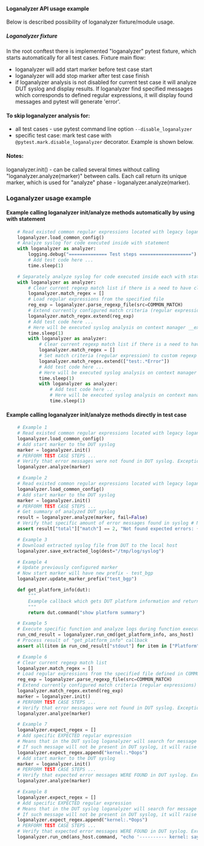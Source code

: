 #### Loganalyzer API usage example

Below is described possibility of loganalyzer fixture/module usage.

##### Loganalyzer fixture
In the root conftest there is implemented "loganalyzer" pytest fixture, which starts automatically for all test cases.
Fixture main flow:
- loganalyzer will add start marker before test case start
- loganalyzer will add stop marker after test case finish
- if loganalyzer analysis is not disabled for current test case it will analyze DUT syslog and display results.
If loganalyzer find specified messages which corresponds to defined regular expressions, it will display found messages and pytest will generate 'error'.

#### To skip loganalyzer analysis for:
- all test cases - use pytest command line option ```--disable_loganalyzer```
- specific test case: mark test case with ```@pytest.mark.disable_loganalyzer``` decorator. Example is shown below.


#### Notes:
loganalyzer.init() - can be called several times without calling "loganalyzer.analyze(marker)" between calls. Each call return its unique marker, which is used for "analyze" phase - loganalyzer.analyze(marker).


### Loganalyzer usage example

#### Example calling loganalyzer init/analyze methods automatically by using with statement
```python
    # Read existed common regular expressions located with legacy loganalyzer module
    loganalyzer.load_common_config()
    # Analyze syslog for code executed inside with statement
    with loganalyzer as analyzer:
        logging.debug("============== Test steps ===================")
        # Add test code here ...
        time.sleep(1)

    # Separately analyze syslog for code executed inside each with statement
    with loganalyzer as analyzer:
        # Clear current regexp match list if there is a need to have clear configuration
        loganalyzer.match_regex = []
        # Load regular expressions from the specified file
        reg_exp = loganalyzer.parse_regexp_file(src=COMMON_MATCH)
        # Extend currently configured match criteria (regular expressions) with data read from "COMMON_MATCH" file
        loganalyzer.match_regex.extend(reg_exp)
        # Add test code here ...
        # Here will be executed syslog analysis on context manager __exit__
        time.sleep(1)
        with loganalyzer as analyzer:
            # Clear current regexp match list if there is a need to have clear configuration
            loganalyzer.match_regex = []
            # Set match criteria (regular expression) to custom regexp - "test:.*Error"
            loganalyzer.match_regex.extend(["test:.*Error"])
            # Add test code here ...
            # Here will be executed syslog analysis on context manager __exit__
            time.sleep(1)
            with loganalyzer as analyzer:
                # Add test code here ...
                # Here will be executed syslog analysis on context manager __exit__
                time.sleep(1)
```

#### Example calling loganalyzer init/analyze methods directly in test case
```python
    # Example 1
    # Read existed common regular expressions located with legacy loganalyzer module
    loganalyzer.load_common_config()
    # Add start marker to the DUT syslog
    marker = loganalyzer.init()
    # PERFORM TEST CASE STEPS ...
    # Verify that error messages were not found in DUT syslog. Exception will be raised if in DUT syslog will be found messages which fits regexp defined in COMMON_MATCH
    loganalyzer.analyze(marker)

    # Example 2
    # Read existed common regular expressions located with legacy loganalyzer module
    loganalyzer.load_common_config()
    # Add start marker to the DUT syslog
    marker = loganalyzer.init()
    # PERFORM TEST CASE STEPS ...
    # Get summary of analyzed DUT syslog
    result = loganalyzer.analyze(marker, fail=False)
    # Verify that specific amount of error messages found in syslog # Negative test case
    assert result["total"]["match"] == 2, "Not found expected errors: {}".format(result)

    # Example 3
    # Download extracted syslog file from DUT to the local host
    loganalyzer.save_extracted_log(dest="/tmp/log/syslog")

    # Example 4
    # Update previously configured marker
    # Now start marker will have new prefix - test_bgp
    loganalyzer.update_marker_prefix("test_bgp")

    def get_platform_info(dut):
        """
        Example callback which gets DUT platform information and returns obtained string
        """
        return dut.command("show platform summary")

    # Example 5
    # Execute specific function and analyze logs during function execution
    run_cmd_result = loganalyzer.run_cmd(get_platform_info, ans_host)
    # Process result of "get_platform_info" callback
    assert all(item in run_cmd_result["stdout"] for item in ["Platform", "HwSKU", "ASIC"]) is True, "Unexpected output returned after command execution: {}".format(run_cmd_result)

    # Example 6
    # Clear current regexp match list
    loganalyzer.match_regex = []
    # Load regular expressions from the specified file defined in COMMON_MATCH variable
    reg_exp = loganalyzer.parse_regexp_file(src=COMMON_MATCH)
    # Extend currently configured match criteria (regular expressions) with data read from "COMMON_MATCH" file
    loganalyzer.match_regex.extend(reg_exp)
    marker = loganalyzer.init()
    # PERFORM TEST CASE STEPS ...
    # Verify that error messages were not found in DUT syslog. Exception will be raised if in DUT syslog will be found messages which fits regexp defined in COMMON_MATCH
    loganalyzer.analyze(marker)

    # Example 7
    loganalyzer.expect_regex = []
    # Add specific EXPECTED regular expression
    # Means that in the DUT syslog loganalyzer will search for message which matches with "kernel:.*Oops" regular expression
    # If such message will not be present in DUT syslog, it will raise exception
    loganalyzer.expect_regex.append("kernel:.*Oops")
    # Add start marker to the DUT syslog
    marker = loganalyzer.init()
    # PERFORM TEST CASE STEPS ...
    # Verify that expected error messages WERE FOUND in DUT syslog. Exception will be raised if in DUT syslog will NOT be found messages which fits to "kernel:.*Oops" regular expression
    loganalyzer.analyze(marker)

    # Example 8
    loganalyzer.expect_regex = []
    # Add specific EXPECTED regular expression
    # Means that in the DUT syslog loganalyzer will search for message which matches with "kernel:.*Oops" regular expression
    # If such message will not be present in DUT syslog, it will raise exception
    loganalyzer.expect_regex.append("kernel:.*Oops")
    # PERFORM TEST CASE STEPS ...
    # Verify that expected error messages WERE FOUND in DUT syslog. Exception will be raised if in DUT syslog will NOT be found messages which fits to "kernel:.*Oops" regular expression
    loganalyzer.run_cmd(ans_host.command, "echo '---------- kernel: says Oops --------------' >> /var/log/syslog")
```
